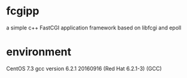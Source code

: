 # fcgipp
a simple c++ FastCGI application framework based on libfcgi and epoll

# environment
CentOS 7.3
gcc version 6.2.1 20160916 (Red Hat 6.2.1-3) (GCC) 
